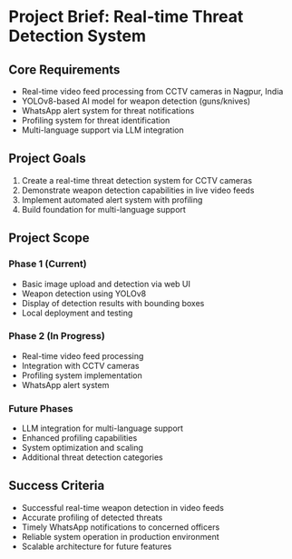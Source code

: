 # Project Brief: Real-time Threat Detection System

## Core Requirements
- Real-time video feed processing from CCTV cameras in Nagpur, India
- YOLOv8-based AI model for weapon detection (guns/knives)
- WhatsApp alert system for threat notifications
- Profiling system for threat identification
- Multi-language support via LLM integration

## Project Goals
1. Create a real-time threat detection system for CCTV cameras
2. Demonstrate weapon detection capabilities in live video feeds
3. Implement automated alert system with profiling
4. Build foundation for multi-language support

## Project Scope
### Phase 1 (Current)
- Basic image upload and detection via web UI
- Weapon detection using YOLOv8
- Display of detection results with bounding boxes
- Local deployment and testing

### Phase 2 (In Progress)
- Real-time video feed processing
- Integration with CCTV cameras
- Profiling system implementation
- WhatsApp alert system

### Future Phases
- LLM integration for multi-language support
- Enhanced profiling capabilities
- System optimization and scaling
- Additional threat detection categories

## Success Criteria
- Successful real-time weapon detection in video feeds
- Accurate profiling of detected threats
- Timely WhatsApp notifications to concerned officers
- Reliable system operation in production environment
- Scalable architecture for future features 